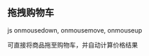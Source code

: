 
## 拖拽购物车

js onmousedown, onmousemove, onmouseup

可直接将商品拖至购物车，并自动计算价格结果

<CodeDemo :collapse="true">
  <template slot="code-template">
    <<< @/docs/.vuepress/examples/DragCart.vue?template
  </template>
  <template slot="code-script">
    <<< @/docs/.vuepress/examples/DragCart.vue?script
  </template>
  <template slot="code-style">
    <<< @/docs/.vuepress/examples/DragCart.vue?style
  </template>
  <DragCart slot="demo"/>
</CodeDemo>
